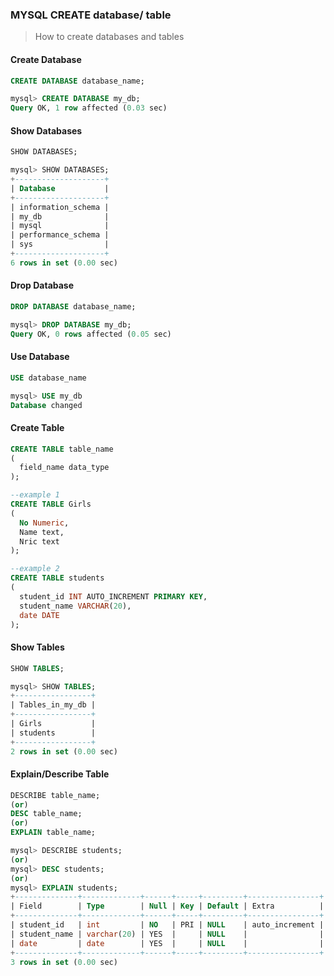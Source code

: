 ### MYSQL CREATE database/ table
> How to create databases and tables
#### **Create Database**
```sql
CREATE DATABASE database_name;
```
```sql
mysql> CREATE DATABASE my_db;
Query OK, 1 row affected (0.03 sec)
```

#### **Show Databases**
```sql
SHOW DATABASES;
```
```sql
mysql> SHOW DATABASES;
+--------------------+
| Database           |
+--------------------+
| information_schema |
| my_db              |
| mysql              |
| performance_schema |
| sys                |
+--------------------+
6 rows in set (0.00 sec)
```

#### **Drop Database**
```sql
DROP DATABASE database_name;
```
```sql
mysql> DROP DATABASE my_db;
Query OK, 0 rows affected (0.05 sec)
```

#### **Use Database**
```sql
USE database_name
```
```sql
mysql> USE my_db
Database changed
```

#### **Create Table**
```sql
CREATE TABLE table_name
(
  field_name data_type
);
```
```sql
--example 1 
CREATE TABLE Girls
(
  No Numeric, 
  Name text, 
  Nric text
);

--example 2
CREATE TABLE students
(
  student_id INT AUTO_INCREMENT PRIMARY KEY,
  student_name VARCHAR(20),
  date DATE
);
```
#### **Show Tables**
```sql
SHOW TABLES;
```
```sql
mysql> SHOW TABLES;
+-----------------+
| Tables_in_my_db |
+-----------------+
| Girls           |
| students        |
+-----------------+
2 rows in set (0.00 sec)
```

#### **Explain/Describe Table**
```sql
DESCRIBE table_name;
(or)
DESC table_name;
(or)
EXPLAIN table_name;
```
```sql
mysql> DESCRIBE students;
(or)
mysql> DESC students;
(or)
mysql> EXPLAIN students;
+--------------+-------------+------+-----+---------+----------------+
| Field        | Type        | Null | Key | Default | Extra          |
+--------------+-------------+------+-----+---------+----------------+
| student_id   | int         | NO   | PRI | NULL    | auto_increment |
| student_name | varchar(20) | YES  |     | NULL    |                |
| date         | date        | YES  |     | NULL    |                |
+--------------+-------------+------+-----+---------+----------------+
3 rows in set (0.00 sec)
```

